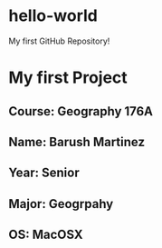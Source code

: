 # hello-world
My first GitHub Repository!
# My first Project
## **Course**: Geography 176A
## **Name**: Barush Martinez 
## **Year**: Senior 
## **Major**: Geogrpahy 
## **OS**: MacOSX
